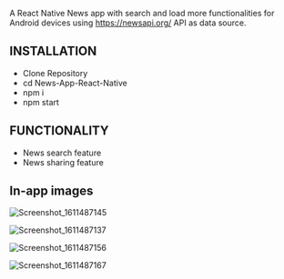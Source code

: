 A React Native News app with search and load more functionalities for Android devices using https://newsapi.org/ API as data source.



## INSTALLATION

- Clone Repository
- cd News-App-React-Native
- npm i
- npm start

## FUNCTIONALITY

- News search feature
- News sharing feature

## In-app images

![Screenshot_1611487145](https://user-images.githubusercontent.com/39314007/105628828-5ddb9b80-5e50-11eb-9dcc-17afef073b3b.png)

![Screenshot_1611487137](https://user-images.githubusercontent.com/39314007/105628829-60d68c00-5e50-11eb-96e2-f0b9a32aeae6.png)

![Screenshot_1611487156](https://user-images.githubusercontent.com/39314007/105628834-66cc6d00-5e50-11eb-83f1-11ae6a8489f8.png)

![Screenshot_1611487167](https://user-images.githubusercontent.com/39314007/105628838-67fd9a00-5e50-11eb-90e2-6c825307fc8d.png)
